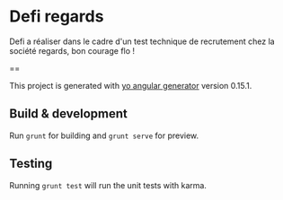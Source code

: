 # Defi regards

Defi a réaliser dans le cadre d'un test technique de recrutement chez la société regards, bon courage flo !

==

This project is generated with [yo angular generator](https://github.com/yeoman/generator-angular)
version 0.15.1.

## Build & development

Run `grunt` for building and `grunt serve` for preview.

## Testing

Running `grunt test` will run the unit tests with karma.
